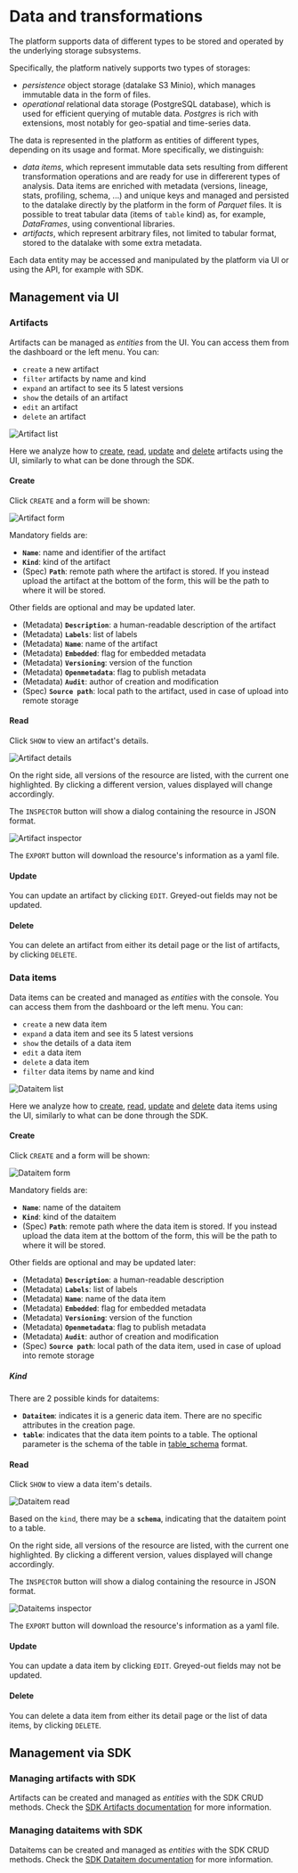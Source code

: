 # Data and transformations

The platform supports data of different types to be stored and operated by the underlying storage subsystems.

Specifically, the platform natively supports two types of storages:

- *persistence* object storage (datalake S3 Minio), which manages immutable data in the form of files.
- *operational* relational data storage (PostgreSQL database), which is used for efficient querying of mutable data. *Postgres* is rich with extensions, most notably for geo-spatial and time-series data.

The data is represented in the platform as entities of different types, depending on its usage and format. More specifically, we distinguish:

- *data items*, which represent immutable data sets resulting from different transformation operations and are ready for use in differerent types of analysis. Data items are enriched with metadata (versions, lineage, stats, profiling, schema, ...) and unique keys and managed and persisted to the datalake directly by the platform in the form of *Parquet* files. It is possible to treat tabular data (items of ``table`` kind) as, for example, *DataFrames*, using conventional libraries.
- *artifacts*, which represent arbitrary files, not limited to tabular format, stored to the datalake with some extra metadata.

Each data entity may be accessed and manipulated by the platform via UI or using the API, for example with SDK.

## Management via UI

### Artifacts

Artifacts can be managed as *entities* from the UI. You can access them from the dashboard or the left menu. You can:

- `create` a new artifact
- `filter` artifacts by name and kind
- `expand` an artifact to see its 5 latest versions
- `show` the details of an artifact
- `edit` an artifact
- `delete` an artifact

![Artifact list](../images/console/artifacts-list.png)

Here we analyze how to [create](#create), [read](#read), [update](#update) and [delete](#delete) artifacts using the UI, similarly to what can be done through the SDK.

#### Create

Click `CREATE` and a form will be shown:

![Artifact form](../images/console/artifacts-form.png)

Mandatory fields are:

- **`Name`**: name and identifier of the artifact
- **`Kind`**: kind of the artifact
- (Spec) **`Path`**: remote path where the artifact is stored. If you instead upload the artifact at the bottom of the form, this will be the path to where it will be stored.

Other fields are optional and may be updated later.

- (Metadata) **`Description`**: a human-readable description of the artifact
- (Metadata) **`Labels`**: list of labels
- (Metadata) **`Name`**: name of the artifact
- (Metadata) **`Embedded`**: flag for embedded metadata
- (Metadata) **`Versioning`**: version of the function
- (Metadata) **`Openmetadata`**: flag to publish metadata
- (Metadata) **`Audit`**: author of creation and modification
- (Spec) **`Source path`**: local path to the artifact, used in case of upload into remote storage

#### Read

Click `SHOW` to view an artifact's details.

![Artifact details](../images/console/artifact-read.png)

On the right side, all versions of the resource are listed, with the current one highlighted. By clicking a different version, values displayed will change accordingly.

The `INSPECTOR` button will show a dialog containing the resource in JSON format.

![Artifact inspector](../images/console/artifact-inspector.png)

The `EXPORT` button will download the resource's information as a yaml file.

#### Update

You can update an artifact by clicking `EDIT`. Greyed-out fields may not be updated.

#### Delete

You can delete an artifact from either its detail page or the list of artifacts, by clicking `DELETE`.

### Data items

Data items can be created and managed as *entities* with the console. You can access them from the dashboard or the left menu. You can:

- `create` a new data item
- `expand` a data item and see its 5 latest versions
- `show` the details of a data item
- `edit` a data item
- `delete` a data item
- `filter` data items by name and kind

![Dataitem list](../images/console/dataitems-list.png)

Here we analyze how to [create](#create_1), [read](#read_1), [update](#update_1) and [delete](#delete_1) data items using the UI, similarly to what can be done through the SDK.

#### Create

Click `CREATE` and a form will be shown:

![Dataitem form](../images/console/dataitems-form.png)

Mandatory fields are:

- **`Name`**: name of the dataitem
- **`Kind`**: kind of the dataitem
- (Spec) **`Path`**: remote path where the data item is stored. If you instead upload the data item at the bottom of the form, this will be the path to where it will be stored.

Other fields are optional and may be updated later:

- (Metadata) **`Description`**: a human-readable description
- (Metadata) **`Labels`**: list of labels
- (Metadata) **`Name`**: name of the data item
- (Metadata) **`Embedded`**: flag for embedded metadata
- (Metadata) **`Versioning`**: version of the function
- (Metadata) **`Openmetadata`**: flag to publish metadata
- (Metadata) **`Audit`**: author of creation and modification
- (Spec) **`Source path`**: local path of the data item, used in case of upload into remote storage

##### Kind

There are 2 possible kinds for dataitems:

- **`Dataitem`**: indicates it is a generic data item. There are no specific attributes in the creation page.
- **`table`**: indicates that the data item points to a table. The optional parameter is the schema of the table in [table_schema](https://specs.frictionlessdata.io/table-schema/) format.

#### Read

Click `SHOW` to view a data item's details.

![Dataitem read](../images/console/dataitems-read.png)

Based on the `kind`, there may be a **`schema`**, indicating that the dataitem point to a table.

On the right side, all versions of the resource are listed, with the current one highlighted. By clicking a different version, values displayed will change accordingly.

The `INSPECTOR` button will show a dialog containing the resource in JSON format.

![Dataitems inspector](../images/console/dataitems-inspector.png)

The `EXPORT` button will download the resource's information as a yaml file.

#### Update

You can update a data item by clicking `EDIT`. Greyed-out fields may not be updated.

#### Delete

You can delete a data item from either its detail page or the list of data items, by clicking `DELETE`.

## Management via SDK

### Managing artifacts with SDK

Artifacts can be created and managed as *entities* with the SDK CRUD methods.
Check the [SDK Artifacts documentation](https://scc-digitalhub.github.io/sdk-docs/objects/artifact/entity/) for more information.


### Managing dataitems with SDK

Dataitems can be created and managed as *entities* with the SDK CRUD methods.
Check the [SDK Dataitem documentation](https://scc-digitalhub.github.io/sdk-docs/objects/dataitem/entity/) for more information.
